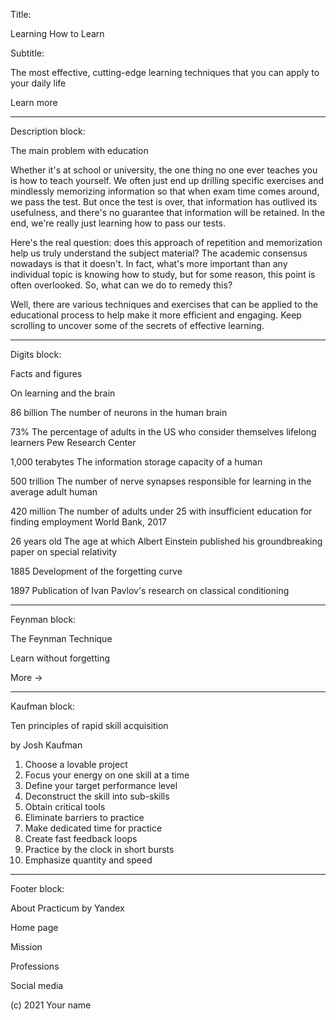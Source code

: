 Title:

Learning How to Learn

Subtitle:

The most effective, cutting-edge learning techniques that you can apply to your daily life

Learn more

---

Description block:

The main problem with education

Whether it's at school or university, the one thing no one ever teaches you is how to teach yourself. We often just end up drilling specific exercises and mindlessly memorizing information so that when exam time comes around, we pass the test. But once the test is over, that information has outlived its usefulness, and there's no guarantee that information will be retained. In the end, we're really just learning how to pass our tests.

Here's the real question: does this approach of repetition and memorization help us truly understand the subject material? The academic consensus nowadays is that it doesn't. In fact, what's more important than any individual topic is knowing how to study, but for some reason, this point is often overlooked. So, what can we do to remedy this?

Well, there are various techniques and exercises that can be applied to the educational process to help make it more efficient and engaging. Keep scrolling to uncover some of the secrets of effective learning.

---

Digits block:

Facts and figures

On learning and the brain

86 billion
The number of neurons in the human brain

73%
The percentage of adults in the US who consider themselves lifelong learners
Pew Research Center

1,000 terabytes
The information storage capacity of a human

500 trillion
The number of nerve synapses responsible for learning in the average adult human

420 million
The number of adults under 25 with insufficient education for finding employment
World Bank, 2017

26 years old
The age at which Albert Einstein published his groundbreaking paper on special relativity

1885
Development of the forgetting curve

1897
Publication of Ivan Pavlov's research on classical conditioning

---

Feynman block:

The Feynman Technique

Learn without forgetting

More →

---

Kaufman block:

Ten principles of rapid skill acquisition

by Josh Kaufman

1. Choose a lovable project
2. Focus your energy on one skill at a time
3. Define your target performance level
4. Deconstruct the skill into sub-skills
5. Obtain critical tools
6. Eliminate barriers to practice
7. Make dedicated time for practice
8. Create fast feedback loops
9. Practice by the clock in short bursts
10. Emphasize quantity and speed

---

Footer block:

About Practicum by Yandex

Home page

Mission

Professions

Social media

(c) 2021 Your name
